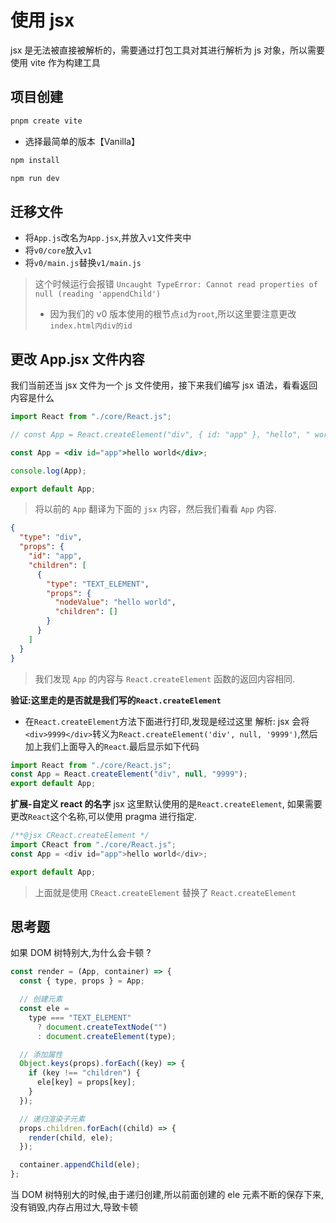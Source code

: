 # 使用 jsx

jsx 是无法被直接被解析的，需要通过打包工具对其进行解析为 js 对象，所以需要使用 vite 作为构建工具

## 项目创建

```bash
pnpm create vite
```

- 选择最简单的版本【Vanilla】

```bash
npm install
```

```bash
npm run dev
```

## 迁移文件

- 将`App.js`改名为`App.jsx`,并放入`v1`文件夹中
- 将`v0/core`放入`v1`
- 将`v0/main.js`替换`v1/main.js`

> 这个时候运行会报错 `Uncaught TypeError: Cannot read properties of null (reading 'appendChild')`
>
> - 因为我们的 v0 版本使用的根节点`id`为`root`,所以这里要注意更改`index.html内div的id`

## 更改 App.jsx 文件内容

我们当前还当 jsx 文件为一个 js 文件使用，接下来我们编写 jsx 语法，看看返回内容是什么

```jsx
import React from "./core/React.js";

// const App = React.createElement("div", { id: "app" }, "hello", " world");

const App = <div id="app">hello world</div>;

console.log(App);

export default App;
```

> 将以前的 `App` 翻译为下面的 `jsx` 内容，然后我们看看 `App` 内容.

```json
{
  "type": "div",
  "props": {
    "id": "app",
    "children": [
      {
        "type": "TEXT_ELEMENT",
        "props": {
          "nodeValue": "hello world",
          "children": []
        }
      }
    ]
  }
}
```

> 我们发现 `App` 的内容与 `React.createElement` 函数的返回内容相同.

**验证:这里走的是否就是我们写的`React.createElement`**

- 在`React.createElement`方法下面进行打印,发现是经过这里
  解析: jsx 会将`<div>9999</div>`转义为`React.createElement('div', null, '9999')`,然后加上我们上面导入的`React`.最后显示如下代码

```js
import React from "./core/React.js";
const App = React.createElement("div", null, "9999");
export default App;
```

**扩展-自定义 react 的名字**
jsx 这里默认使用的是`React.createElement`, 如果需要更改`React`这个名称,可以使用 pragma 进行指定.

```js
/**@jsx CReact.createElement */
import CReact from "./core/React.js";
const App = <div id="app">hello world</div>;

export default App;
```

> 上面就是使用 `CReact.createElement` 替换了 `React.createElement`

## 思考题

如果 DOM 树特别大,为什么会卡顿 ?

```js
const render = (App, container) => {
  const { type, props } = App;

  // 创建元素
  const ele =
    type === "TEXT_ELEMENT"
      ? document.createTextNode("")
      : document.createElement(type);

  // 添加属性
  Object.keys(props).forEach((key) => {
    if (key !== "children") {
      ele[key] = props[key];
    }
  });

  // 递归渲染子元素
  props.children.forEach((child) => {
    render(child, ele);
  });

  container.appendChild(ele);
};
```

当 DOM 树特别大的时候,由于递归创建,所以前面创建的 ele 元素不断的保存下来,没有销毁,内存占用过大,导致卡顿
